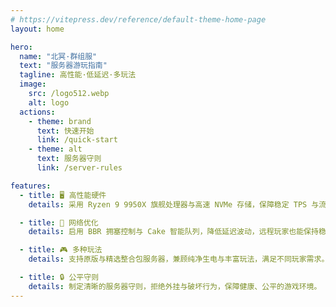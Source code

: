 ```yaml
---
# https://vitepress.dev/reference/default-theme-home-page
layout: home

hero:
  name: "北冥·群组服"
  text: "服务器游玩指南"
  tagline: 高性能·低延迟·多玩法
  image:
    src: /logo512.webp
    alt: logo
  actions:
    - theme: brand
      text: 快速开始
      link: /quick-start
    - theme: alt
      text: 服务器守则
      link: /server-rules

features:
  - title: 🖥️ 高性能硬件
    details: 采用 Ryzen 9 9950X 旗舰处理器与高速 NVMe 存储，保障稳定 TPS 与流畅游戏体验。

  - title: 🚀 网络优化
    details: 启用 BBR 拥塞控制与 Cake 智能队列，降低延迟波动，远程玩家也能保持稳定连接。

  - title: 🎮 多种玩法
    details: 支持原版与精选整合包服务器，兼顾纯净生电与丰富玩法，满足不同玩家需求。

  - title: 🔒 公平守则
    details: 制定清晰的服务器守则，拒绝外挂与破坏行为，保障健康、公平的游戏环境。
---
```


